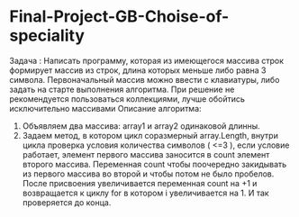# Final-Project-GB-Choise-of-speciality

Задача :
Написать программу, которая из имеющегося массива строк формирует массив из строк, длина которых меньше либо равна 3 символа. Первоначальный массив можно ввести с клавиатуры, либо задать на старте выполнения алгоритма. При решение не рекомендуется пользоваться коллекциями, лучше обойтись исключительно массивами
Описание алгоритма:
1) Объявляем два массива: array1 и array2 одинаковой длинны. 
2) Задаем метод, в котором цикл соразмерный array.Length, внутри цикла проверка условия количества символов ( <=3 ), если условие работает, элемент первого массива заносится в count элемент второго массива. Переменная count чтобы поочередно закидывать из первого массива во второй и чтобы потом не было пробелов. После присвоения увеличивается переменная count на +1 и возвращается к циклу for в котором i увеличивается на 1. И так проверяется до конца.
